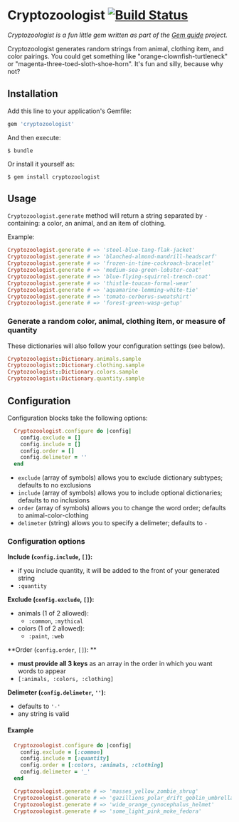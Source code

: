 # Cryptozoologist [![Build Status](https://travis-ci.org/feministy/cryptozoologist.svg?branch=master)](https://travis-ci.org/feministy/cryptozoologist)

_Cryptozoologist is a fun little gem written as part of the [Gem guide](https://github.com/feministy/gem-guide) project._

Cryptozoologist generates random strings from animal, clothing item, and color pairings. You could get something like "orange-clownfish-turtleneck" or "magenta-three-toed-sloth-shoe-horn". It's fun and silly, because why not?

## Installation

Add this line to your application's Gemfile:

```ruby
gem 'cryptozoologist'
```

And then execute:

    $ bundle

Or install it yourself as:

    $ gem install cryptozoologist

## Usage

`Cryptozoologist.generate` method will return a string separated by `-` containing: a color, an animal, and an item of clothing.

Example:

```ruby
Cryptozoologist.generate # => 'steel-blue-tang-flak-jacket'
Cryptozoologist.generate # => 'blanched-almond-mandrill-headscarf'
Cryptozoologist.generate # => 'frozen-in-time-cockroach-bracelet'
Cryptozoologist.generate # => 'medium-sea-green-lobster-coat'
Cryptozoologist.generate # => 'blue-flying-squirrel-trench-coat'
Cryptozoologist.generate # => 'thistle-toucan-formal-wear'
Cryptozoologist.generate # => 'aquamarine-lemming-white-tie'
Cryptozoologist.generate # => 'tomato-cerberus-sweatshirt'
Cryptozoologist.generate # => 'forest-green-wasp-getup'
```

### Generate a random color, animal, clothing item, or measure of quantity

These dictionaries will also follow your configuration settings (see below).

```ruby
Cryptozoologist::Dictionary.animals.sample
Cryptozoologist::Dictionary.clothing.sample
Cryptozoologist::Dictionary.colors.sample
Cryptozoologist::Dictionary.quantity.sample
```

## Configuration 

Configuration blocks take the following options:

```ruby
  Cryptozoologist.configure do |config|
    config.exclude = []
    config.include = []
    config.order = []
    config.delimeter = ''
  end
```

- `exclude` (array of symbols) allows you to exclude dictionary subtypes; defaults to no exclusions
- `include` (array of symbols) allows you to include optional dictionaries; defaults to no inclusions
- `order` (array of symbols) allows you to change the word order; defaults to animal-color-clothing
- `delimeter` (string) allows you to specify a delimeter; defaults to `-`

### Configuration options

**Include (`config.include`, `[]`):**

- if you include quantity, it will be added to the front of your generated string
- `:quantity`

**Exclude (`config.exclude`, `[]`):**

- animals (1 of 2 allowed):
  - `:common`, `:mythical`
- colors (1 of 2 allowed):
  - `:paint`, `:web`

**Order (`config.order`, `[]`): **

- **must provide all 3 keys** as an array in the order in which you want words to appear
- `[:animals, :colors, :clothing]`

**Delimeter (`config.delimeter`, `''`):**

- defaults to `'-'`
- any string is valid

#### Example

```ruby
  Cryptozoologist.configure do |config|
    config.exclude = [:common]
    config.include = [:quantity]
    config.order = [:colors, :animals, :clothing]
    config.delimeter = '_'
  end

  Cryptozoologist.generate # => 'masses_yellow_zombie_shrug'
  Cryptozoologist.generate # => 'gazillions_polar_drift_goblin_umbrella'
  Cryptozoologist.generate # => 'wide_orange_cynocephalus_helmet'
  Cryptozoologist.generate # => 'some_light_pink_moke_fedora'
```
